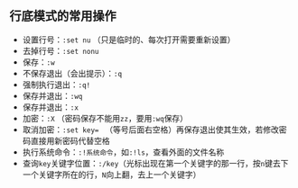 ## 行底模式的常用操作

- 设置行号：`:set nu`  （只是临时的、每次打开需要重新设置）
- 去掉行号：`:set nonu`
- 保存：`:w`
- 不保存退出（会出提示）：`:q`
- 强制执行退出：`:q!`
- 保存并退出：`:wq`
- 保存并退出：`:x`
- 加密：`:X`   （密码保存不能用`zz`，要用`:wq`保存）
- 取消加密：`:set key= `    （等号后面右空格）再保存退出使其生效，若修改密码直接用新密码代替空格
- 执行系统命令：`:!系统命令`，如`:!ls`，查看外面的文件名称
- 查询`key`关键字位置：`:/key`（光标出现在第一个关键字的那一行，按`n`键去下一个关键字所在的行，`N`向上翻，去上一个关键字）